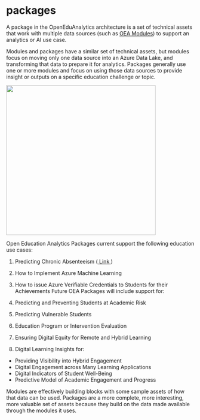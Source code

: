 # packages
A package in the OpenEduAnalytics architecture is a set of technical assets that work with multiple data sources (such as [OEA Modules](https://github.com/microsoft/OpenEduAnalytics/tree/main/modules)) to support an analytics or AI use case.  

Modules and packages have a similar set of technical assets, but modules focus on moving only one data source into an Azure Data Lake, and transforming that data to prepare it for analytics. Packages generally use one or more modules and focus on using those data sources to provide insight or outputs on a specific education challenge or topic.  

<img height="400" src="https://github.com/microsoft/OpenEduAnalytics/blob/main/docs/pics/oea-ref-arch-package.jpg">

Open Education Analytics Packages current support the following education use cases: 

1. Predicting Chronic Absenteeism (<a href="https://github.com/microsoft/OpenEduAnalytics/tree/main/packages/package_catalog/Chronic_Absenteeism"> Link </a>)
2. How to Implement Azure Machine Learning 
3. How to issue Azure Verifiable Credentials to Students for their Achievements
Future OEA Packages will include support for: 

1. Predicting and Preventing Students at Academic Risk 
2. Predicting Vulnerable Students 
3. Education Program or Intervention Evaluation 
4. Ensuring Digital Equity for Remote and Hybrid Learning 
5. Digital Learning Insights for: 
- Providing Visibility into Hybrid Engagement 
- Digital Engagement across Many Learning Applications 
- Digital Indicators of Student Well-Being 
- Predictive Model of Academic Engagement and Progress  

Modules are effectively building blocks with some sample assets of how that data can be used. Packages are a more complete, more interesting, more valuable set of assets because they build on the data made available through the modules it uses. 
